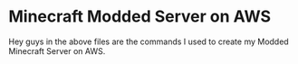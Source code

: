 # Minecraft Modded Server on AWS

Hey guys in the above files are the commands I used to create my Modded Minecraft Server on AWS.
